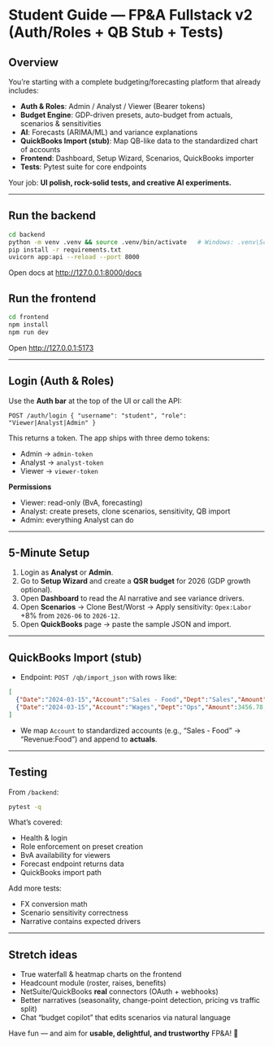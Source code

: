 # Student Guide — FP&A Fullstack v2 (Auth/Roles + QB Stub + Tests)

## Overview
You’re starting with a complete budgeting/forecasting platform that already includes:
- **Auth & Roles**: Admin / Analyst / Viewer (Bearer tokens)
- **Budget Engine**: GDP-driven presets, auto-budget from actuals, scenarios & sensitivities
- **AI**: Forecasts (ARIMA/ML) and variance explanations
- **QuickBooks Import (stub)**: Map QB-like data to the standardized chart of accounts
- **Frontend**: Dashboard, Setup Wizard, Scenarios, QuickBooks importer
- **Tests**: Pytest suite for core endpoints

Your job: **UI polish, rock-solid tests, and creative AI experiments.**

---
## Run the backend
```bash
cd backend
python -m venv .venv && source .venv/bin/activate   # Windows: .venv\Scripts\activate
pip install -r requirements.txt
uvicorn app:api --reload --port 8000
```
Open docs at http://127.0.0.1:8000/docs

## Run the frontend
```bash
cd frontend
npm install
npm run dev
```
Open http://127.0.0.1:5173

---
## Login (Auth & Roles)
Use the **Auth bar** at the top of the UI or call the API:
```
POST /auth/login { "username": "student", "role": "Viewer|Analyst|Admin" }
```
This returns a token. The app ships with three demo tokens:
- Admin → `admin-token`
- Analyst → `analyst-token`
- Viewer → `viewer-token`

**Permissions**
- Viewer: read-only (BvA, forecasting)
- Analyst: create presets, clone scenarios, sensitivity, QB import
- Admin: everything Analyst can do

---
## 5-Minute Setup
1) Login as **Analyst** or **Admin**.  
2) Go to **Setup Wizard** and create a **QSR budget** for 2026 (GDP growth optional).  
3) Open **Dashboard** to read the AI narrative and see variance drivers.  
4) Open **Scenarios** → Clone Best/Worst → Apply sensitivity: `Opex:Labor` +8% from `2026-06` to `2026-12`.  
5) Open **QuickBooks** page → paste the sample JSON and import.

---
## QuickBooks Import (stub)
- Endpoint: `POST /qb/import_json` with rows like:
```json
[
  {"Date":"2024-03-15","Account":"Sales - Food","Dept":"Sales","Amount":12345.67,"Currency":"USD"},
  {"Date":"2024-03-15","Account":"Wages","Dept":"Ops","Amount":3456.78,"Currency":"USD"}
]
```
- We map `Account` to standardized accounts (e.g., “Sales - Food” → “Revenue:Food”) and append to **actuals**.

---
## Testing
From `/backend`:
```bash
pytest -q
```
What’s covered:
- Health & login
- Role enforcement on preset creation
- BvA availability for viewers
- Forecast endpoint returns data
- QuickBooks import path

Add more tests:
- FX conversion math
- Scenario sensitivity correctness
- Narrative contains expected drivers

---
## Stretch ideas
- True waterfall & heatmap charts on the frontend
- Headcount module (roster, raises, benefits)
- NetSuite/QuickBooks **real** connectors (OAuth + webhooks)
- Better narratives (seasonality, change-point detection, pricing vs traffic split)
- Chat “budget copilot” that edits scenarios via natural language

Have fun — and aim for **usable, delightful, and trustworthy** FP&A! 🚀
